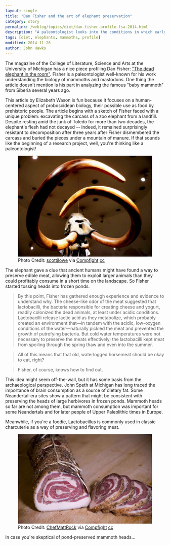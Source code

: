 ```yaml
---
layout: single
title: "Dan Fisher and the art of elephant preservation"
category: story
permalink: /weblog/topics/diet/dan-fisher-profile-lsa-2014.html
description: "A paleontologist looks into the conditions in which early humans may have preserved mammoth meat."
tags: [diet, elephants, mammoths, profile]
modified: 2014-11-26
author: John Hawks
---
```



The magazine of the College of Literature, Science and Arts at the University of Michigan has a nice piece profiling Dan Fisher: <a href="http://www.lsa.umich.edu/lsa/archives/ci.thedeadelephantintheroom_ci.detail">"The dead elephant in the room"</a>. Fisher is a paleontologist well-known for his work understanding the biology of mammoths and mastodons. One thing the article doesn't mention is his part in analyzing the famous "baby mammoth" from Siberia several years ago. 

This article by Elizabeth Wason is fun because it focuses on a human-centered aspect of proboscidean biology, their possible use as food by prehistoric people. The article begins with a sketch of Fisher faced with a unique problem: excavating the carcass of a zoo elephant from a landfill. Despite resting amid the junk of Toledo for more than two decades, the elephant's flesh had not decayed -- indeed, it remained surprisingly resistant to decomposition after three years after Fisher dismembered the carcass and buried the pieces under a mountain of manure. If that sounds like the beginning of a research project, well, you're thinking like a paleontologist!

<figure>
<img src="/images/mammoth-skull-129234621_800d5f9f92_o.jpg" alt="Mammoth skull" />
<figcaption>Photo Credit: <a href="https://www.flickr.com/photos/13861037@N00/129234621/">scottjlowe</a> via <a href="http://compfight.com">Compfight</a> <a href="https://creativecommons.org/licenses/by-nc/2.0/">cc</a></figcaption>
</figure>

The elephant gave a clue that ancient humans might have found a way to preserve edible meat, allowing them to exploit larger animals than they could profitably consume in a short time on the landscape. So Fisher started tossing heads into frozen ponds. 

<blockquote>By this point, Fisher has gathered enough experience and evidence to understand why. The cheese-like odor of the meat suggested that lactobacilli, the bacteria responsible for creating cheese and yogurt, readily colonized the dead animals, at least under acidic conditions. Lactobacilli release lactic acid as they metabolize, which probably created an environment that—in tandem with the acidic, low-oxygen conditions of the water—naturally pickled the meat and prevented the growth of putrefying bacteria. But cold water temperatures were not necessary to preserve the meats effectively; the lactobacilli kept meat from spoiling through the spring thaw and even into the summer. </blockquote>

<blockquote>All of this means that that old, waterlogged horsemeat should be okay to eat, right? </blockquote>

<blockquote>Fisher, of course, knows how to find out.</blockquote>

This idea might seem off-the-wall, but it has some basis from the archaeological perspective. John Speth at Michigan has long traced the importance of brain consumption as a source of dietary fat. Some Neandertal-era sites show a pattern that might be consistent with preserving the heads of large herbivores in frozen ponds. Mammoth heads so far are not among them, but mammoth consumption was important for some Neandertals and for later people of Upper Paleolithic times in Europe. 

Meanwhile, if you're a foodie, Lactobacillus is commonly used in classic charcuterie as a way of preserving and flavoring meat. 

<figure>
<img src="/images/charcuterie-4475392718_471e62039d_b.jpg" alt="Some charcuterie" />
<figcaption>Photo Credit: <a href="https://www.flickr.com/photos/17333633@N00/4475392718/">ChefMattRock</a> via <a href="http://compfight.com">Compfight</a> <a href="https://creativecommons.org/licenses/by/2.0/">cc</a></figcaption>
</figure>

In case you're skeptical of pond-preserved mammoth heads...

